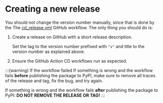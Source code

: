 # Creating a new release

You should not change the version number manually, since that is done
by the The [cd_release.yml] GitHub workflow.
The only thing you should do is:

1. Create a release on GitHub with a short release description.

   Set the tag to the version number prefixed with `"v"` and title to
   the version number as explained above.

2. Ensure the GitHub Action CD workflows run as expected.


:::{warning} If the workflow failed
If something is wrong and the workflow fails **before** publishing
the package to PyPI, make sure to remove all traces of the release
and tag, fix the bug, and try again.

If something is wrong and the workflow fails **after** publishing
the package to PyPI: **DO NOT REMOVE THE RELEASE OR TAG!**
:::


[cd_release.yml]: https://github.com/SINTEF/dlite/blob/master/.github/workflows/cd_release.yml
